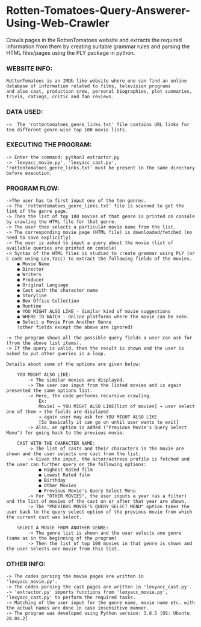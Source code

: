# Rotten-Tomatoes-Query-Answerer-Using-Web-Crawler

Crawls pages in the RottenTomatoes website and extracts the required information from them by creating suitable grammar rules and parsing the HTML files/pages using the PLY package in python.


### WEBSITE INFO:
	RottenTomatoes is an IMDb like website where one can find an online database of information related to films, television programs
	and also cast, production crew, personal biographies, plot summaries, trivia, ratings, critic and fan reviews.
	
	
### DATA USED:
	->  The 'rottentomatoes_genre_links.txt' file contains URL links for ten different genre-wise top 100 movie lists.
	
	
### EXECUTING THE PROGRAM:
	-> Enter the command: python3 extractor.py 
	-> 'lexyacc_movie.py', 'lexyacc_cast.py', 'rottentomatoes_genre_links.txt' must be present in the same directory before execution.
		

### PROGRAM FLOW:

	->The user has to first input one of the ten genres.
	-> The 'rottentomatoes_genre_links.txt' file is scanned to get the link of the genre page.
	-> Then the list of top 100 movies of that genre is printed on console by crawling the HTML file for that genre.
	-> The user then selects a particular movie name from the list.
	-> The corresponding movie page (HTML file) is downloaded/fetched (no need to save explicitly)
	-> The user is asked to input a query about the movie (list of available queries are printed on console)
	-> Syntax of the HTML files is studied to create grammar using PLY (or C code using Lex,Yacc) to extract the following fields of the movies.
		● Movie Name
		● Director
		● Writers
		● Producer
		● Original Language
		● Cast with the character name
		● Storyline
		● Box Office Collection
		● Runtime
		● YOU MIGHT ALSO LIKE - Similar kind of movie suggestions
		● WHERE TO WATCH - Online platforms where the movie can be seen.
		● Select a Movie From Another Genre
		(other fields except the above are ignored) 

	-> The program shows all the possible query fields a user can ask for (from the above list items). 
	-> If the query is valid, then the result is shown and the user is asked to put other queries in a loop.	
	
    Details about some of the options are given below:  
	
		YOU MIGHT ALSO LIKE: 
			-> The similar movies are displayed.
			-> The user can input from the listed movies and is again presented the same options list.
			-> Here, the code performs recursive crawling.
				Ex: 
				Movie1 → YOU MIGHT ALSO LIKE[list of movies] → user select one of them → the fields are displayed 
				→ again user may ask for YOU MIGHT ALSO LIKE
				[So basically it can go on until user wants to exit]
			-> Also, an option is added ("Previous Movie's Query Select Menu") for going back to the previous movie.
	
		CAST WITH THE CHARACTER NAME:
			-> The list of casts and their characters in the movie are shown and the user selects one cast from the list.
			-> Given the input, the actor/actress profile is fetched and the user can further query on the following options:
				● Highest Rated film
				● Lowest Rated film
				● Birthday
				● Other Movies
				● Previous Movie's Query Select Menu  
			-> For "OTHER MOVIES", the user inputs a year (as a filter) and the list of movies of the cast on or after that year are shown.
			-> The "PREVIOUS MOVIE'S QUERY SELECT MENU" option takes the user back to the query select option of the previous movie from which the current cast was select.

        SELECT A MOVIE FROM ANOTHER GENRE:
            -> The genre list is shown and the user selects one genre (same as in the beginning of the program)
            -> Then the list of top 100 movies in that genre is shown and the user selects one movie from this list.


### OTHER INFO:
	-> The codes parsing the movie pages are written in 'lexyacc_movie.py'.
	-> The codes parsing the cast pages are written in 'lexyacc_cast.py'.
	-> 'extractor.py' imports functions from 'lexyacc_movie.py', 'lexyacc_cast.py' to perform the required tasks.
	-> Matching of the user input for the genre name, movie name etc. with the actual names are done in case insensitive manner.
    -> The program was developed using Python version: 3.8.5 [OS: Ubuntu 20.04.2]
	
	
	
	
	
	
	
	
	
	
	
	
	
	
	
	
	
	
	
	
	
	
	
	
	
	
	
	
	
	
